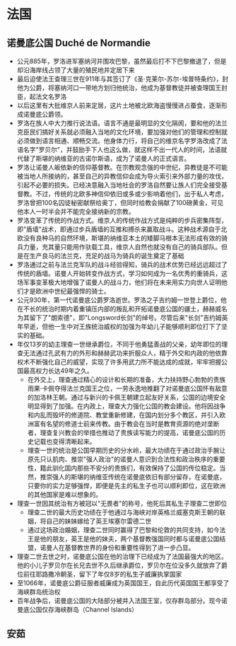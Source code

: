 # 法国


## 诺曼底公国 Duché de Normandie

* 公元885年，罗洛进军塞纳河并围攻巴黎，虽然最后打不下巴黎撤退了，但是却沿海岸线占领了大量的殖民地并定居下来
* 最后迫使法王查理三世在911年与其签订了《圣·克莱尔-苏尔-埃普特条约》，封他为公爵，将塞纳河口一带地方划归他统治，他成为基督教徒并被查理国王封臣，起法文名罗洛
* 以后这里有大批维京人前来定居，这片土地被北欧海盗慢慢进占蚕食，逐渐形成诺曼底公爵领。
* 罗洛在族人中大力推行说法语。语言不通是最明显的文化隔阂，要和他的法兰克臣民们搞好关系就必须融入当地的文化环境，要加强对他们的管理和控制就必须做到语言相通、顺畅交流。他身体力行，将自己的维京名字罗洛改成了法语名字"罗贝尔"，并鼓励手下人也这么做，就这样不出一代人的时间，法语就代替了斯堪的纳维亚的古诺尔斯语，成为了诺曼人的正式语言。
* 罗洛让诺曼人皈依新的信仰基督教。在宗教观念强的中世纪，异教徒是不可能被当地人所接纳的，甚至自己的异教信仰会成为导火索引来外部力量的攻伐，引起不必要的损失。已经决意融入当地社会的罗洛自然要让族人们完全接受基督教。不过，传统的北欧多神信仰依旧或多或少影响着他们，出于私人考虑，罗洛曾把100名囚徒秘密献祭给奥丁，但同时给教会捐献了100磅黄金，可见他本人一时半会并不能完全接纳新的宗教。
* 罗洛变革了传统的作战方式。维京人的传统作战方式是纯粹的步兵密集阵型，即"盾墙"战术，即通过步兵盾墙的互推和搏杀来赢取战斗。这种战术源自于北欧没有良种马的自然环境，斯堪的纳维亚本土的矮脚马根本无法形成有效的骑兵力量，充其量只能用作驮载工具，维京人自然也就没有自己的骑兵部队。但是在生产良马的法兰克，充足的战马为骑兵的诞生奠定了基础
* 罗洛通过之前与法兰克军队的战斗经验得知，骑兵的战术优势已经远远超过了传统的盾墙。诺曼人开始转变作战方式，学习如何成为一名优秀的重骑兵，这场军事变革极大地增强了诺曼人的战斗力，他们将在未来用实力向世人证明他们才是欧洲中世纪最强悍的骑士。
* 公元930年，第一代诺曼底公爵罗洛逝世。罗洛之子吉约姆一世登上爵位，他在不长的统治时期内着重镇压内部的叛乱和开拓诺曼底公国的疆土，赫赫威名为其留下了"朗索德"，即"Longsword长剑"的绰号。尽管后来"长剑"吉约姆英年早逝，但他一生中对王族统治威权的加强为年幼儿子能够顺利即位打下了坚实的基础。
* 年仅13岁的幼主理查一世继承爵位，不同于他勇猛善战的父亲，幼年即位的理查无法通过孔武有力的外形和赫赫武功来折服众人，精于外交和内政的他依靠权术不断强化自己的威望，实现了许多用武力所不能达成的成就，牢牢把握公国最高权力长达49年之久。
    - 在外交上，理查通过精心的设计和长期的准备，大力扶持野心勃勃的贵族雨果·卡佩夺得法兰克国王之位，一劳永逸地推翻了对诺曼底公国怀有敌意的加洛林王朝。通过与新兴的卡佩王朝建立起友好关系，公国的边境安全明显得到了加强。在内政上，理查大力强化公国的教会建设。他将因战争和内乱而毁坏的修道院、教堂重新修建，在国内划分多个教区，并引入欧洲富有名望的修道士前来传教。由于教会在当时是教育资源的绝对垄断者，理查复兴教会的举措也推动了贵族读写能力的提高，诺曼底公国的历史记载也变得清晰起来。
    - 理查一世的统治是公国早期历史的分水岭，最大功绩在于通过政治手腕让原先只认肌肉、推崇"强人政治"的诺曼人意识到合法性和政治秩序的重要性，籍此驯化国内那些不安分的贵族们，有效保持了公国的传位稳定。当然，推崇强人的斯堪的纳维亚传统在诺曼底依旧有部分留存，在诺曼底，只要你的实力足够强悍，即便是先主的私生子也可以顺利即位，这在欧洲的其他国家是难以想象的。
* 理查一世因其统治有方被冠以"无畏者"的称号，他死后其私生子理查二世即位
    - 理查二世的最大历史功绩在于他通过与海峡对岸英格兰威塞克斯王朝的联姻，将自己的妹妹嫁给了英王埃塞尔雷德二世
    - 通过这场政治婚姻，理查二世同时赢得了巴黎和伦敦的共同支持，如今法王是他的朋友，英王是他的妹夫，两个基督教强国同时都与诺曼底公国结盟，诺曼人在基督教世界的身份和重要性得到了进一步凸显。
* 理查二世去世之时，诺曼底公国在他的治理下已经成为了法国最强大的地区。他的小儿子罗贝尔在长兄去世不久后继承爵位，罗贝尔在位没多久就放弃了爵位前往耶路撒冷朝圣，留下了年仅8岁的私生子威廉执掌国家
* 至1066年，诺曼底公爵征服者威廉成为英国国王，自此历代英国国王都享受了海峡群岛统治权
* 百年战争后，诺曼底公国的大陆部分被并入法国王室，仅存群岛部分。现今诺曼底公国仅存海峡群岛（Channel Islands）


## 安茹
